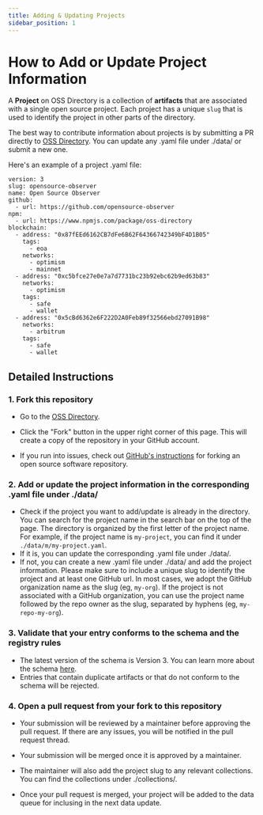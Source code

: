 ```yaml
---
title: Adding & Updating Projects
sidebar_position: 1
---
```


# How to Add or Update Project Information

A **Project** on OSS Directory is a collection of **artifacts** that are associated with a single open source project. Each project has a unique `slug` that is used to identify the project in other parts of the directory.

The best way to contribute information about projects is by submitting a PR directly to [OSS Directory](https://github.com/opensource-observer/oss-directory). You can update any .yaml file under ./data/ or submit a new one.

Here's an example of a project .yaml file:

```
version: 3
slug: opensource-observer
name: Open Source Observer
github:
  - url: https://github.com/opensource-observer
npm:
  - url: https://www.npmjs.com/package/oss-directory
blockchain:
  - address: "0x87fEEd6162CB7dFe6B62F64366742349bF4D1B05"
    tags:
      - eoa
    networks:
      - optimism
      - mainnet
  - address: "0xc5bfce27e0e7a7d7731bc23b92ebc62b9ed63b83"
    networks:
      - optimism
    tags:
      - safe
      - wallet
  - address: "0x5cBd6362e6F222D2A0Feb89f32566ebd27091B98"
    networks:
      - arbitrum
    tags:
      - safe
      - wallet
```

## Detailed Instructions

### 1. Fork this repository

- Go to the [OSS Directory](https://github.com/opensource-observer/oss-directory).

- Click the "Fork" button in the upper right corner of this page. This will create a copy of the repository in your GitHub account.

- If you run into issues, check out [GitHub's instructions](https://docs.github.com/en/pull-requests/collaborating-with-pull-requests/working-with-forks/fork-a-repo) for forking an open source software repository.

### 2. Add or update the project information in the corresponding .yaml file under ./data/

- Check if the project you want to add/update is already in the directory. You can search for the project name in the search bar on the top of the page. The directory is organized by the first letter of the project name. For example, if the project name is `my-project`, you can find it under `./data/m/my-project.yaml`.
- If it is, you can update the corresponding .yaml file under ./data/.
- If not, you can create a new .yaml file under ./data/ and add the project information. Please make sure to include a unique slug to identify the project and at least one GitHub url. In most cases, we adopt the GitHub organization name as the slug (eg, `my-org`). If the project is not associated with a GitHub organization, you can use the project name followed by the repo owner as the slug, separated by hyphens (eg, `my-repo-my-org`).

### 3. Validate that your entry conforms to the schema and the registry rules

- The latest version of the schema is Version 3. You can learn more about the schema [here](../../data/project-schema).
- Entries that contain duplicate artifacts or that do not conform to the schema will be rejected.

### 4. Open a pull request from your fork to this repository

- Your submission will be reviewed by a maintainer before approving the pull request. If there are any issues, you will be notified in the pull request thread.
- Your submission will be merged once it is approved by a maintainer.
- The maintainer will also add the project slug to any relevant collections. You can find the collections under ./collections/.

- Once your pull request is merged, your project will be added to the data queue for inclusing in the next data update.
